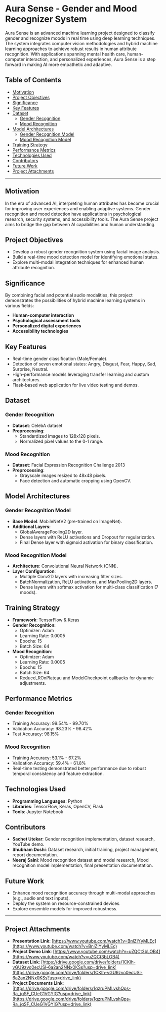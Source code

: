 # Aura Sense - Gender and Mood Recognizer System

Aura Sense is an advanced machine learning project designed to classify gender and recognize moods in real time using deep learning techniques. The system integrates computer vision methodologies and hybrid machine learning approaches to achieve robust results in human attribute recognition. With applications spanning mental health care, human-computer interaction, and personalized experiences, Aura Sense is a step forward in making AI more empathetic and adaptive.

## Table of Contents
- [Motivation](#motivation)
- [Project Objectives](#project-objectives)
- [Significance](#significance)
- [Key Features](#key-features)
- [Dataset](#dataset)
  - [Gender Recognition](#gender-recognition)
  - [Mood Recognition](#mood-recognition)
- [Model Architectures](#model-architectures)
  - [Gender Recognition Model](#gender-recognition-model)
  - [Mood Recognition Model](#mood-recognition-model)
- [Training Strategy](#training-strategy)
- [Performance Metrics](#performance-metrics)
- [Technologies Used](#technologies-used)
- [Contributors](#contributors)
- [Future Work](#future-work)
- [Project Attachments](#project-attachments)

---

## Motivation

In the era of advanced AI, interpreting human attributes has become crucial for improving user experiences and enabling adaptive systems. Gender recognition and mood detection have applications in psychological research, security systems, and accessibility tools. The Aura Sense project aims to bridge the gap between AI capabilities and human understanding.

## Project Objectives

- Develop a robust gender recognition system using facial image analysis.
- Build a real-time mood detection model for identifying emotional states.
- Explore multi-modal integration techniques for enhanced human attribute recognition.

## Significance

By combining facial and potential audio modalities, this project demonstrates the possibilities of hybrid machine learning systems in various fields:

- **Human-computer interaction**
- **Psychological assessment tools**
- **Personalized digital experiences**
- **Accessibility technologies**

## Key Features

- Real-time gender classification (Male/Female).
- Detection of seven emotional states: Angry, Disgust, Fear, Happy, Sad, Surprise, Neutral.
- High-performance models leveraging transfer learning and custom architectures.
- Flask-based web application for live video testing and demos.

## Dataset

### Gender Recognition

- **Dataset**: CelebA dataset
- **Preprocessing**:
  - Standardized images to 128x128 pixels.
  - Normalized pixel values to the 0-1 range.

### Mood Recognition

- **Dataset**: Facial Expression Recognition Challenge 2013
- **Preprocessing**:
  - Grayscale images resized to 48x48 pixels.
  - Face detection and automatic cropping using OpenCV.

## Model Architectures

### Gender Recognition Model

- **Base Model**: MobileNetV2 (pre-trained on ImageNet).
- **Additional Layers**:
  - GlobalAveragePooling2D layer.
  - Dense layers with ReLU activations and Dropout for regularization.
  - Final Dense layer with sigmoid activation for binary classification.

### Mood Recognition Model

- **Architecture**: Convolutional Neural Network (CNN).
- **Layer Configuration**:
  - Multiple Conv2D layers with increasing filter sizes.
  - BatchNormalization, ReLU activations, and MaxPooling2D layers.
  - Dense layers with softmax activation for multi-class classification (7 moods).

## Training Strategy

- **Framework**: TensorFlow & Keras
- **Gender Recognition**:
  - Optimizer: Adam
  - Learning Rate: 0.0005
  - Epochs: 15
  - Batch Size: 64
- **Mood Recognition**:
  - Optimizer: Adam
  - Learning Rate: 0.0005
  - Epochs: 15
  - Batch Size: 64
  - ReduceLROnPlateau and ModelCheckpoint callbacks for dynamic adjustments.

## Performance Metrics

### Gender Recognition
- Training Accuracy: 99.54% - 99.70%
- Validation Accuracy: 98.23% - 98.42%
- Test Accuracy: 98.15%

### Mood Recognition
- Training Accuracy: 53.1% - 67.2%
- Validation Accuracy: 59.4% - 61.8%
- Real-time testing demonstrated better performance due to robust temporal consistency and feature extraction.

## Technologies Used

- **Programming Languages**: Python
- **Libraries**: TensorFlow, Keras, OpenCV, Flask
- **Tools**: Jupyter Notebook

## Contributors

- **Sachet Utekar**: Gender recognition implementation, dataset research, YouTube demo.
- **Shubham Doshi**: Dataset research, initial training, project management, report documentation.
- **Neeraj Saini**: Mood recognition dataset and model research,
Mood recognition model implementation, final presentation documentation.

## Future Work

- Enhance mood recognition accuracy through multi-modal approaches (e.g., audio and text inputs).
- Deploy the system on resource-constrained devices.
- Explore ensemble models for improved robustness.

---

## Project Attachments

- **Presentation Link**: [https://www.youtube.com/watch?v=BnlZIYyMLEc](https://www.youtube.com/watch?v=BnlZIYyMLEc)
- **Project Demo Link**: [https://www.youtube.com/watch?v=uZQCt3bLOB4](https://www.youtube.com/watch?v=uZQCt3bLOB4)
- **Dataset Link**: [https://drive.google.com/drive/folders/1CKlh-vGU9zvo0ecUSl-6a2an2NNx0KSs?usp=drive_link](https://drive.google.com/drive/folders/1CKlh-vGU9zvo0ecUSl-6a2an2NNx0KSs?usp=drive_link)
- **Project Documents Link**: [https://drive.google.com/drive/folders/1qzruPMLvshQps-Ra_jqSF_CUeG1VGYIG?usp=drive_link](https://drive.google.com/drive/folders/1qzruPMLvshQps-Ra_jqSF_CUeG1VGYIG?usp=drive_link)
